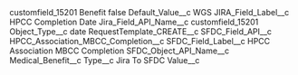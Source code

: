 <?xml version="1.0" encoding="UTF-8"?>
<CustomMetadata xmlns="http://soap.sforce.com/2006/04/metadata" xmlns:xsi="http://www.w3.org/2001/XMLSchema-instance" xmlns:xsd="http://www.w3.org/2001/XMLSchema">
    <label>customfield_15201 Benefit</label>
    <protected>false</protected>
    <values>
        <field>Default_Value__c</field>
        <value xsi:type="xsd:string">WGS</value>
    </values>
    <values>
        <field>JIRA_Field_Label__c</field>
        <value xsi:type="xsd:string">HPCC Completion Date</value>
    </values>
    <values>
        <field>Jira_Field_API_Name__c</field>
        <value xsi:type="xsd:string">customfield_15201</value>
    </values>
    <values>
        <field>Object_Type__c</field>
        <value xsi:type="xsd:string">date</value>
    </values>
    <values>
        <field>RequestTemplate_CREATE__c</field>
        <value xsi:nil="true"/>
    </values>
    <values>
        <field>SFDC_Field_API__c</field>
        <value xsi:type="xsd:string">HPCC_Association_MBCC_Completion__c</value>
    </values>
    <values>
        <field>SFDC_Field_Label__c</field>
        <value xsi:type="xsd:string">HPCC Association MBCC Completion</value>
    </values>
    <values>
        <field>SFDC_Object_API_Name__c</field>
        <value xsi:type="xsd:string">Medical_Benefit__c</value>
    </values>
    <values>
        <field>Type__c</field>
        <value xsi:type="xsd:string">Jira To SFDC</value>
    </values>
    <values>
        <field>Value__c</field>
        <value xsi:nil="true"/>
    </values>
</CustomMetadata>
